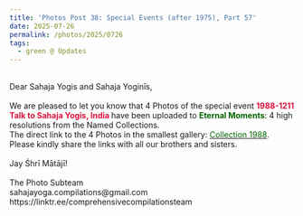 ```yaml
---
title: 'Photos Post 38: Special Events (after 1975), Part 57'
date: 2025-07-26
permalink: /photos/2025/0726
tags:
  - green @ Updates
---
```


<p>
<br>
Dear Sahaja Yogis and Sahaja Yoginīs,<br>
<br>
We are pleased to let you know that 4 Photos of the special event <font color="Crimson"><b>1988-1211 Talk to Sahaja Yogis, India </b></font> have been uploaded to <font color="DarkGreen"><b>Eternal Moments</b></font>: 4 high resolutions from the Named Collections.<br>
The direct link to the 4 Photos in the smallest gallery: <a href="https://eternalmoments.smugmug.com/Collections/Mariane-Hufschmitt-Collection/1988"><font color="DarkGreen">Collection 1988</font></a>.<br>
Please kindly share the links with all our brothers and sisters.<br>
<br>
Jay Śhrī Mātājī!<br>
<br>
The Photo Subteam<br>
sahajayoga.compilations@gmail.com<br>
https://linktr.ee/comprehensivecompilationsteam
</p>